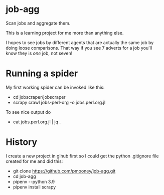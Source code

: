 # job-agg
Scan jobs and aggregate them.

This is a learning project for me more than anything else.

I hopes to see jobs by different agents that are actually the same job by doing loose comparisons. That way if you see 7 adverts for a job you'll know they is _one_ job, not seven!

# Running a spider

My first working spider can be invoked like this:

* cd jobscraper/jobscraper
* scrapy crawl jobs-perl-org -o jobs.perl.org.jl

To see nice output do

* cat jobs.perl.org.jl | jq .

# History

I create a new project in gihub first so I could get the python .gitignore file created for me and did this:

* git clone https://github.com/pmooney/job-agg.git
* cd job-agg
* pipenv --python 3.9
* pipenv install scrapy

